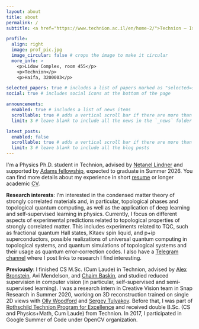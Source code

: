 ```yaml
---
layout: about
title: about
permalink: /
subtitle: <a href="https://www.technion.ac.il/en/home-2/">Technion – Israel Institute of Technology</a>.

profile:
  align: right
  image: prof_pic.jpg
  image_circular: false # crops the image to make it circular
  more_info: >
    <p>Lidow Complex, room 455</p>
    <p>Technion</p>
    <p>Haifa, 3200003</p>

selected_papers: true # includes a list of papers marked as "selected={true}"
social: true # includes social icons at the bottom of the page

announcements:
  enabled: true # includes a list of news items
  scrollable: true # adds a vertical scroll bar if there are more than 3 news items
  limit: 3 # leave blank to include all the news in the `_news` folder

latest_posts:
  enabled: false
  scrollable: true # adds a vertical scroll bar if there are more than 3 new posts items
  limit: 3 # leave blank to include all the blog posts
---
```


I'm a Physics Ph.D. student in Technion,
advised by [Netanel Lindner](https://phsites.technion.ac.il/lindner/)
and supported by [Adams fellowship](https://adams.academy.ac.il/), expected to graduate in Summer 2026.
You can find more details about my experience in short [resume](/assets/pdf/resume_zheltonozhskii.pdf) or longer academic [CV](/assets/pdf/cv_zheltonozhskii.pdf).

**Research interests**:
I'm interested in the condensed matter theory of strongly correlated materials and, in particular,
topological phases and topological quantum computing, as well as the application of deep learning
and self-supervised learning in physics.
Currently, I focus on different aspects of experimental predictions related to topological properties
of strongly correlated matter. This includes experiments related to TQC, such as fractional quantum Hall states,
Kitaev spin liquid, and p+ip superconductors, possible realizations of universal quantum computing in topological systems,
and quantum simulations of topological systems and their usage as quantum error-correction codes.
I also have a [Telegram channel](https://t.me/j_links) where I post links to research I find interesting.

**Previously**:
I finished CS M.Sc. (Cum Laude) in Technion, advised by [Alex Bronstein](https://bron.cs.technion.ac.il/),
Avi Mendelson, and [Chaim Baskin](https://chaimbaskin.bgu.ac.il/),
and studied reduced supervision in computer vision (in particular, self-supervised and semi-supervised learning).
I was a research intern in Creative Vision team in Snap Research in Summer 2020,
working on 3D reconstruction trained on single 2D views with [Olly Woodford](https://ojwoodford.github.io/)
and [Sergey Tulyakov](http://www.stulyakov.com/).
Before that, I was part of [Rothschild Technion Program for Excellence](https://excellence.technion.ac.il/en/) and
received double B.Sc. (CS and Physics+Math, Cum Laude) from Technion. In 2017, I participated in Google Summer of Code
under OpenCV organization.
